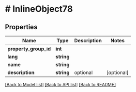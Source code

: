 # # InlineObject78

## Properties

Name | Type | Description | Notes
------------ | ------------- | ------------- | -------------
**property_group_id** | **int** |  | 
**lang** | **string** |  | 
**name** | **string** |  | 
**description** | **string** | optional | [optional] 

[[Back to Model list]](../../README.md#documentation-for-models) [[Back to API list]](../../README.md#documentation-for-api-endpoints) [[Back to README]](../../README.md)


